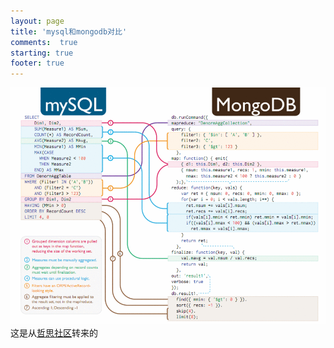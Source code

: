 ```yaml
---
layout: page
title: 'mysql和mongodb对比'
comments:  true
starting: true
footer: true
---
```


![mydql和mongodb](/images/Mysql&&MongoDB.png)
这是从[哲思社区][1]转来的



[1]:http://www.zeuux.org/
